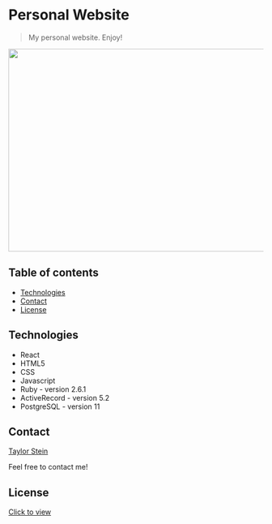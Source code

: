 # Personal Website
> My personal website. Enjoy!

<p align="center">
  <img width="600" height="400" src="https://media.giphy.com/media/jpVkFtB9DIK9Ra31Mg/giphy.gif">
</p>

## Table of contents
* [Technologies](#technologies)
* [Contact](#contact)
* [License](#license)

## Technologies
* React
* HTML5
* CSS
* Javascript
* Ruby - version 2.6.1
* ActiveRecord - version 5.2
* PostgreSQL - version 11

## Contact
[Taylor Stein](www.linkedin.com/in/taylor-stein)

Feel free to contact me!

## License
[Click to view](https://github.com/ChefBoyRT/personal-website/blob/master/LICENSE)
